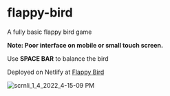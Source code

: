 # flappy-bird
A fully basic flappy bird game 

<b>Note: Poor interface on mobile or small touch screen.</b>

Use <b>SPACE BAR</b> to balance the bird

Deployed on Netlify at <a href="https://flappy-bird-gameplay.netlify.app">Flappy Bird</a>

![scrnli_1_4_2022_4-15-09 PM](https://user-images.githubusercontent.com/92443116/148064704-5fdf619a-6b87-4463-8e0a-166dbf094273.png)
